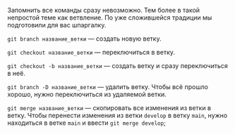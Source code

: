 

Запомнить все команды сразу невозможно. Тем более в такой непростой теме как ветвление. По уже сложившейся традиции мы подготовили для вас шпаргалку.

`git branch название_ветки` — создать новую ветку.

`git checkout название_ветки` — переключиться в ветку.

`git checkout -b название_ветки` — создать ветку и сразу переключиться в неё.

`git branch -D название_ветки` — удалить ветку. Чтобы всё прошло хорошо, нужно переключиться из удаляемой ветки.

`git merge название_ветки` — скопировать все изменения из ветки в ветку. Чтобы перенести изменения из ветки `develop` в ветку `main`, нужно находиться в ветке `main` и ввести `git merge develop`;